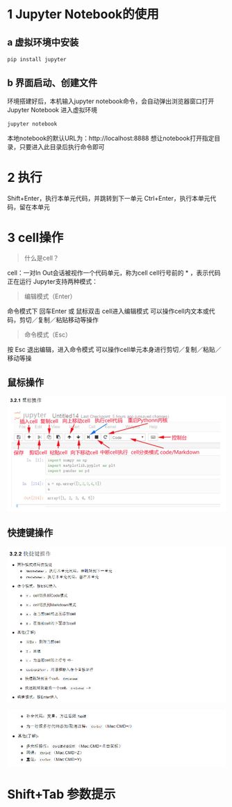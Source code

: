# 1 Jupyter Notebook的使用
## a 虚拟环境中安装

```sh
pip install jupyter
```





## b 界面启动、创建文件

环境搭建好后，本机输入jupyter notebook命令，会自动弹出浏览器窗口打开Jupyter Notebook
进入虚拟环境

```sh
jupyter notebook
```

本地notebook的默认URL为：http://localhost:8888
想让notebook打开指定目录，只要进入此目录后执行命令即可

# 2 执行

Shift+Enter，执行本单元代码，并跳转到下一单元
Ctrl+Enter，执行本单元代码，留在本单元

# 3 cell操作
> 什么是cell？

cell：一对In Out会话被视作一个代码单元，称为cell
cell行号前的 * ，表示代码正在运行
Jupyter支持两种模式：



> 编辑模式（Enter）

命令模式下 回车Enter 或 鼠标双击 cell进入编辑模式
可以操作cell内文本或代码，剪切／复制／粘贴移动等操作



> 命令模式（Esc）

按 Esc 退出编辑，进入命令模式
可以操作cell单元本身进行剪切／复制／粘贴／移动等操



## 鼠标操作

![image-20210608133139274](Jupyter.assets/image-20210608133139274.png)



## 快捷键操作

![image-20210608133932274](Jupyter.assets/image-20210608133932274.png)

![image-20210608134004341](Jupyter.assets/image-20210608134004341.png)

# Shift+Tab 参数提示

